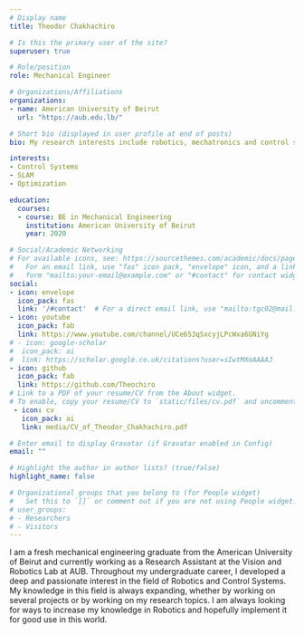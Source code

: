 ```yaml
---
# Display name
title: Theodor Chakhachiro

# Is this the primary user of the site?
superuser: true

# Role/position
role: Mechanical Engineer

# Organizations/Affiliations
organizations:
- name: American University of Beirut
  url: "https://aub.edu.lb/"

# Short bio (displayed in user profile at end of posts)
bio: My research interests include robotics, mechatronics and control systems.

interests:
- Control Systems
- SLAM 
- Optimization

education:
  courses:
  - course: BE in Mechanical Engineering
    institution: American University of Beirut
    year: 2020

# Social/Academic Networking
# For available icons, see: https://sourcethemes.com/academic/docs/page-builder/#icons
#   For an email link, use "fas" icon pack, "envelope" icon, and a link in the
#   form "mailto:your-email@example.com" or "#contact" for contact widget.
social:
- icon: envelope
  icon_pack: fas
  link: '/#contact'  # For a direct email link, use "mailto:tgc02@mail.aub.edu".
- icon: youtube
  icon_pack: fab
  link: https://www.youtube.com/channel/UCe653qSxcyjLPcWxa6GNiYg
# - icon: google-scholar
#  icon_pack: ai
#  link: https://scholar.google.co.uk/citations?user=sIwtMXoAAAAJ
- icon: github
  icon_pack: fab
  link: https://github.com/Theochiro
# Link to a PDF of your resume/CV from the About widget.
# To enable, copy your resume/CV to `static/files/cv.pdf` and uncomment the lines below.
 - icon: cv
   icon_pack: ai
   link: media/CV_of_Theodor_Chakhachiro.pdf

# Enter email to display Gravatar (if Gravatar enabled in Config)
email: ""

# Highlight the author in author lists? (true/false)
highlight_name: false

# Organizational groups that you belong to (for People widget)
#   Set this to `[]` or comment out if you are not using People widget.
# user_groups:
# - Researchers
# - Visitors
---
```

I am a fresh mechanical engineering graduate from the American University of Beirut and currently working as a Research Assistant at the Vision and Robotics Lab at AUB.
Throughout my undergraduate career, I developed a deep and passionate interest in the field of Robotics and Control Systems. My knowledge in this field is always expanding, whether by working on several projects or by working on my research topics. I am always looking for ways to increase my knowledge in Robotics and hopefully implement it for good use in this world.
